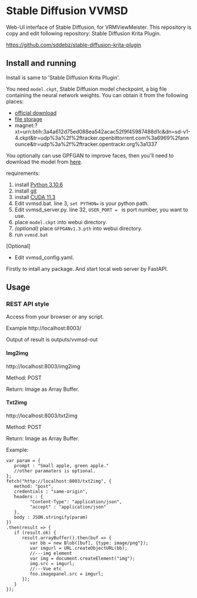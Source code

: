 # Stable Diffusion VVMSD

Web-UI interface of Stable Diffusion, for VRMViewMeister. This repository is copy and edit following repository: Stable Diffusion Krita Plugin.

https://github.com/sddebz/stable-diffusion-krita-plugin

## Install and running

Install is same to 'Stable Diffusion Krita Plugin'.

You need `model.ckpt`, Stable Diffusion model checkpoint, a big file containing the neural network weights. You
can obtain it from the following places:
 - [official download](https://huggingface.co/CompVis/stable-diffusion-v-1-4-original)
 - [file storage](https://drive.yerf.org/wl/?id=EBfTrmcCCUAGaQBXVIj5lJmEhjoP1tgl)
 - magnet:?xt=urn:btih:3a4a612d75ed088ea542acac52f9f45987488d1c&dn=sd-v1-4.ckpt&tr=udp%3a%2f%2ftracker.openbittorrent.com%3a6969%2fannounce&tr=udp%3a%2f%2ftracker.opentrackr.org%3a1337

You optionally can use GPFGAN to improve faces, then you'll need to download the model from [here](https://github.com/TencentARC/GFPGAN/releases/download/v1.3.0/GFPGANv1.3.pth).

requirements:
1. install [Python 3.10.6](https://www.python.org/downloads/windows/)
2. install [git](https://git-scm.com/download/win)
3. install [CUDA 11.3](https://developer.nvidia.com/cuda-11.3.0-download-archive?target_os=Windows&target_arch=x86_64)
4. Edit vvmsd.bat. line 3, `set PYTHON=` is your python path.
5. Edit vvmsd_server.py. line 32, `USER_PORT = ` is port number, you want to use.
6. place `model.ckpt` into webui directory.
7. _*(optional)*_ place `GFPGANv1.3.pth` into webui directory.
8. run `vvmsd.bat`

[Optional]
- Edit vvmsd_config.yaml. 

Firstly to intall any package. And start local web server by FastAPI.


## Usage

### REST API style

Access from your browser or any script.

Example http://localhost:8003/

Output of result is outputs/vvmsd-out


#### Img2img

http://localhost:8003/img2img

Method: POST

Return: Image as Array Buffer.


#### Txt2img

http://localhost:8003/txt2img

Method: POST

Return: Image as Array Buffer.

Example:
```code: javascript
var param = {
   prompt : "Small apple, green apple."
   //other paramaters is optional.
};
fetch("http://localhost:8003/txt2img", {
   method: "post",
   credentials : "same-origin",
   headers : {
         "Content-Type": "application/json",
         "accept" : "application/json"
   },
   body : JSON.stringify(param)
})
.then(result => {
   if (result.ok) {
      result.arrayBuffer().then(buf => {
         var bb = new Blob([buf], {type: image/png"});
         var imgurl = URL.createObjectURL(bb);
         //---img element
         var img = document.createElement("img");
         img.src = imgurl;
         //---Vue etc
         foo.imagepanel.src = imgurl;
      });
   }   
});
```
